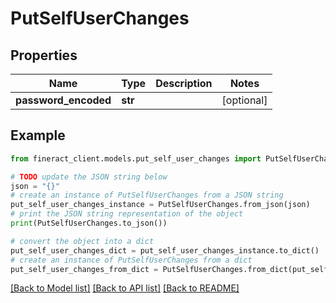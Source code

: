 # PutSelfUserChanges


## Properties

Name | Type | Description | Notes
------------ | ------------- | ------------- | -------------
**password_encoded** | **str** |  | [optional] 

## Example

```python
from fineract_client.models.put_self_user_changes import PutSelfUserChanges

# TODO update the JSON string below
json = "{}"
# create an instance of PutSelfUserChanges from a JSON string
put_self_user_changes_instance = PutSelfUserChanges.from_json(json)
# print the JSON string representation of the object
print(PutSelfUserChanges.to_json())

# convert the object into a dict
put_self_user_changes_dict = put_self_user_changes_instance.to_dict()
# create an instance of PutSelfUserChanges from a dict
put_self_user_changes_from_dict = PutSelfUserChanges.from_dict(put_self_user_changes_dict)
```
[[Back to Model list]](../README.md#documentation-for-models) [[Back to API list]](../README.md#documentation-for-api-endpoints) [[Back to README]](../README.md)


